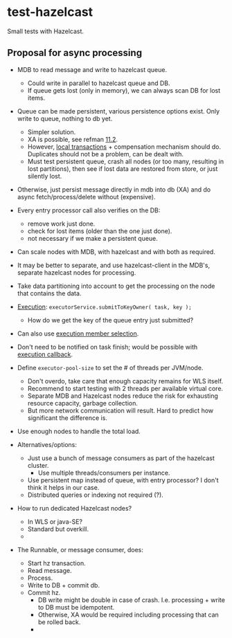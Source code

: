 # test-hazelcast

Small tests with Hazelcast.

## Proposal for async processing

* MDB to read message and write to hazelcast queue.
  * Could write in parallel to hazelcast queue and DB.
  * If queue gets lost (only in memory), we can always scan DB for lost items.
* Queue can be made persistent, various persistence options exist. Only write to queue, nothing to db yet.
  * Simpler solution.
  * XA is possible, see refman [11.2](http://docs.hazelcast.org/docs/3.5/manual/html-single/hazelcast-documentation.html#xa-transactions).
  * However, [local transactions](http://docs.hazelcast.org/docs/3.5/manual/html-single/hazelcast-documentation.html#local-versus-two-phase) + compensation mechanism should do. Duplicates should not be a problem, can be dealt with.
  * Must test persistent queue, crash all nodes (or too many, resulting in lost partitions), then see if lost data are restored from store, or just silently lost.
* Otherwise, just persist message directly in mdb into db (XA) and do async fetch/process/delete without (expensive).

* Every entry processor call also verifies on the DB:
  * remove work just done.
  * check for lost items (older than the one just done).
  * not necessary if we make a persistent queue.

* Can scale nodes with MDB, with hazelcast and with both as required.
* It may be better to separate, and use hazelcast-client in the MDB's, separate hazelcast nodes for processing.
* Take data partitioning into account to get the processing on the node that contains the data.
* [Execution](http://docs.hazelcast.org/docs/3.5/manual/html-single/hazelcast-documentation.html#execution): `executorService.submitToKeyOwner( task, key );`
  * How do we get the key of the queue entry just submitted?
* Can also use [execution member selection](http://docs.hazelcast.org/docs/3.5/manual/html-single/hazelcast-documentation.html#execution-member-selection).
* Don't need to be notified on task finish; would be possible with [execution callback](http://docs.hazelcast.org/docs/3.5/manual/html-single/hazelcast-documentation.html#execution-callback).

* Define `executor-pool-size` to set the # of threads per JVM/node.
  * Don't overdo, take care that enough capacity remains for WLS itself.
  * Recommend to start testing with 2 threads per available virtual core.
  * Separate MDB and Hazelcast nodes reduce the risk for exhausting resource capacity, garbage collection.
  * But more network communication will result. Hard to predict how significant the difference is.
* Use enough nodes to handle the total load.

* Alternatives/options: 
  * Just use a bunch of message consumers as part of the hazelcast cluster.
    * Use multiple threads/consumers per instance.
  * Use persistent map instead of queue, with entry processor? I don't think it helps in our case.
  * Distributed queries or indexing not required (?).

* How to run dedicated Hazelcast nodes?
  * In WLS or java-SE?
  * Standard but overkill.
  * 
  

* The Runnable, or message consumer, does:
  * Start hz transaction.
  * Read message.
  * Process.
  * Write to DB + commit db.
  * Commit hz.
    * DB write might be double in case of crash. I.e. processing + write to DB must be idempotent.
    * Otherwise, XA would be required including processing that can be rolled back.
    * 

